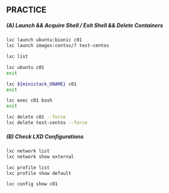 ## PRACTICE
##### (A) Launch && Acquire Shell / Exit Shell && Delete Containers
````sh
lxc launch ubuntu:bionic c01
lxc launch images:centos/7 test-centos

lxc list

lxc ubuntu c01
exit

lxc ${ministack_UNAME} c01
exit

lxc exec c01 bash
exit

lxc delete c01 --force
lxc delete test-centos --force
````
##### (B) Check LXD Configurations
````sh
lxc network list
lxc network show external

lxc profile list
lxc profile show default

lxc config show c01
````
